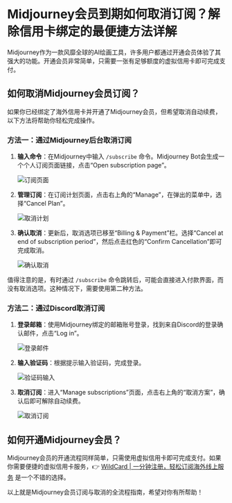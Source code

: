 # Midjourney会员到期如何取消订阅？解除信用卡绑定的最便捷方法详解

Midjourney作为一款风靡全球的AI绘画工具，许多用户都通过开通会员体验了其强大的功能。开通会员非常简单，只需要一张有足够额度的虚拟信用卡即可完成支付。

## 如何取消Midjourney会员订阅？

如果你已经绑定了海外信用卡并开通了Midjourney会员，但希望取消自动续费，以下方法将帮助你轻松完成操作。

### 方法一：通过Midjourney后台取消订阅

1. **输入命令**：在Midjourney中输入 `/subscribe` 命令。Midjourney Bot会生成一个个人订阅页面链接，点击“Open subscription page”。
   
   ![订阅页面](https://bbtdd.com/img/748290933200364.webp)

2. **管理订阅**：在订阅计划页面，点击右上角的“Manage”，在弹出的菜单中，选择“Cancel Plan”。
   
   ![取消计划](https://bbtdd.com/img/1314459654670.webp)

3. **确认取消**：更新后，取消选项已移至“Billing & Payment”栏。选择“Cancel at end of subscription period”，然后点击红色的“Confirm Cancellation”即可完成取消。
   
   ![确认取消](https://bbtdd.com/img/2215675236227128.webp)

值得注意的是，有时通过 `/subscribe` 命令跳转后，可能会直接进入付款界面，而没有取消选项。这种情况下，需要使用第二种方法。

### 方法二：通过Discord取消订阅

1. **登录邮箱**：使用Midjourney绑定的邮箱账号登录，找到来自Discord的登录确认邮件，点击“Log in”。
   
   ![登录邮件](https://bbtdd.com/img/812978660.webp)

2. **输入验证码**：根据提示输入验证码，完成登录。
   
   ![验证码输入](https://bbtdd.com/img/8577204379586.webp)

3. **取消订阅**：进入“Manage subscriptions”页面，点击右上角的“取消方案”，确认后即可解除自动续费。
   
   ![取消订阅](https://bbtdd.com/img/7595894830278270.webp)

## 如何开通Midjourney会员？

Midjourney会员的开通流程同样简单，只需使用虚拟信用卡即可完成支付。如果你需要便捷的虚拟信用卡服务，👉 [WildCard | 一分钟注册，轻松订阅海外线上服务](https://bbtdd.com/WildCard) 是一个不错的选择。

以上就是Midjourney会员订阅与取消的全流程指南，希望对你有所帮助！